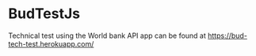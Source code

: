 # BudTestJs

Technical test using the World bank API
 app can be found at https://bud-tech-test.herokuapp.com/
